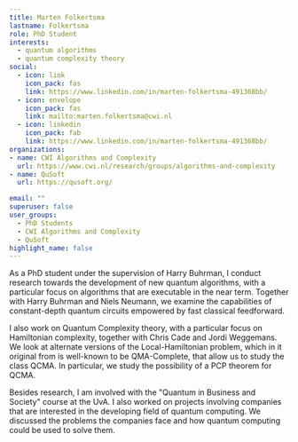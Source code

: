 ```yaml
---
title: Marten Folkertsma
lastname: Folkertsma
role: PhD Student
interests:
  - quantum algorithms
  - quantum complexity theory
social:
  - icon: link
    icon_pack: fas
    link: https://www.linkedin.com/in/marten-folkertsma-491368bb/
  - icon: envelope
    icon_pack: fas
    link: mailto:marten.folkertsma@cwi.nl
  - icon: linkedin
    icon_pack: fab
    link: https://www.linkedin.com/in/marten-folkertsma-491368bb/
organizations:
- name: CWI Algorithms and Complexity
  url: https://www.cwi.nl/research/groups/algorithms-and-complexity
- name: QuSoft
  url: https://qusoft.org/

email: ""
superuser: false
user_groups:
  - PhD Students
  - CWI Algorithms and Complexity
  - QuSoft
highlight_name: false
---
```


As a PhD student under the supervision of Harry Buhrman, I conduct research towards the development of new quantum algorithms, with a particular focus on algorithms that are executable in the near term. Together with Harry Buhrman and Niels Neumann, we examine the capabilities of constant-depth quantum circuits empowered by fast classical feedforward.

I also work on Quantum Complexity theory, with a particular focus on Hamiltonian complexity, together with Chris Cade and Jordi Weggemans. We look at alternate versions of the Local-Hamiltonian problem, which in it original from is well-known to be QMA-Complete, that allow us to study the class QCMA. In particular, we study the possibility of a PCP theorem for QCMA.

Besides research, I am involved with the "Quantum in Business and Society" course at the UvA. I also worked on projects involving companies that are interested in the developing field of quantum computing. We discussed the problems the companies face and how quantum computing could be used to solve them.

